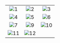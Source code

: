 ||||
|:----------------------------------------:|:-----------------------------------------:|:-----------------------------------------: |
| ![1](https://user-images.githubusercontent.com/55095527/162935181-99cf80e5-c33b-4766-b7ed-f9237644a0cd.jpg) | ![2](https://user-images.githubusercontent.com/55095527/162935192-954385b0-6d4e-403c-9a69-79f1bd7e5167.jpg) | ![3](https://user-images.githubusercontent.com/55095527/162935203-1799e92b-c6cc-4a5a-a792-77f5db057efb.jpg) |
| ![4](https://user-images.githubusercontent.com/55095527/162935350-66f2367f-4c69-4676-85e3-80ef9b4ad7e5.jpg) | ![5](https://user-images.githubusercontent.com/55095527/162937802-672453c9-80eb-47a1-9397-75c1dea596ee.jpg) | ![6](https://user-images.githubusercontent.com/55095527/162935384-4f1f12c0-c170-4809-b37f-2bd9e7f402a5.jpg) |
| ![7](https://user-images.githubusercontent.com/55095527/162935440-d8c1da94-3feb-468c-a362-1102dc3a76e6.jpg) | ![9](https://user-images.githubusercontent.com/55095527/162935462-a4453d11-899a-40ae-b5b2-f700b13dbf88.jpg) | ![10](https://user-images.githubusercontent.com/55095527/162935492-d443c27f-e618-407f-bef7-a5fbfb701482.jpg) |
| ![11](https://user-images.githubusercontent.com/55095527/162935497-96d49428-3ec1-4e85-88b8-7d0dacd1b314.jpg) | ![12](https://user-images.githubusercontent.com/55095527/162935507-c26d958f-4235-4883-9ad3-5f7218a39ae4.jpg) |
